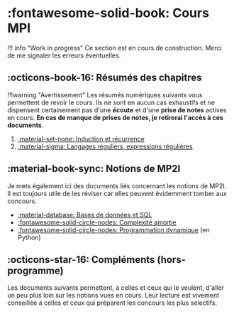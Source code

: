 # :fontawesome-solid-book: Cours MPI

!!! info "Work in progress"
    Ce section est en cours de construction. Merci de me signaler les erreurs éventuelles.

## :octicons-book-16: Résumés des chapitres

!!!warning "Avertissement"
    Les résumés numériques suivants vous permettent de revoir le cours. Ils ne sont en aucun cas exhaustifs et ne dispensent certainement pas d'une **écoute** et d'une **prise de notes** actives en cours. **En cas de manque de prises de notes, je retirerai l'accès à ces documents**.

1. [:material-set-none: Induction et récurrence](/general/induction)
2. [:material-sigma: Langages réguliers, expressions régulières](/langages/regexp)
<!--
3. [:fontawesome-solid-circle-nodes: Parcours de graphes et algorithme A:material-star:](/pdf/parcours_graphes.pdf)
    - [Parcours : illustrations](/pdf/parcours_exemples.pdf)
4. [:material-sigma: Automates finis](/langages/automates)
5. :fontawesome-solid-circle-nodes: Arbres couvrants de poids minimal
6. :material-sigma: Théorème de Kleene
7. [:material-gate-xor: Logique propositionnelle, logique des prédicats, déduction naturelle](/pdf/logique.pdf)
8. [:material-robot-outline: Apprentissage supervisé](/pdf/ia.pdf)
    - [Algorithme ID3 : le choixpeau magique](/pdf/id3.pdf)
    - [Arbres k-dimensionnels : illustrations](/pdf/kdtree.pdf)
9. [:fontawesome-solid-circle-nodes: Décidabilité et complexité](/pdf/decicomp.pdf)
10. [:material-sigma: Grammaires algébriques](/langages/grammaires)
11. [:fontawesome-solid-circle-nodes: Composantes fortement connexes](/algo/cfc)
12. [:fontawesome-solid-code-fork: Programmation concurrente](/algo/concur)
13. [:material-robot-outline: Apprentissage non supervisé](/pdf/ia.pdf)
14. [:fontawesome-solid-circle-nodes: Algorithmes probabilistes](/algo/proba)
15. [:fontawesome-solid-circle-nodes: Couplages dans les graphes](/graphes/couplages)
    - [Chemin augmentants, graphe résiduel : exemple](/pdf/couplage_exemple.pdf)
16. [:material-robot-outline: Jeux d'accessibilité](/pdf/ia.pdf)
-->

## :material-book-sync: Notions de MP2I

Je mets également ici des documents liés concernant les notions de MP2I. Il est toujours utile de les réviser car elles peuvent évidemment tomber aux concours.

- [:material-database: Bases de données et SQL](/pdf/bdd.pdf)
- [:fontawesome-solid-circle-nodes: Complexité amortie](/pdf/cplx_amortie.pdf)
- [:fontawesome-solid-circle-nodes: Programmation dynamique](/pdf/dynprog.pdf) (en Python)

## :octicons-star-16: Compléments (hors-programme)

Les documents suivants permettent, à celles et ceux qui le veulent, d'aller un peu plus loin sur les notions vues en cours. Leur lecture est vivement conseillée à celles et ceux qui préparent les concours les plus sélectifs.

<!--
- [:material-sigma: Théorème de Myhill-Nerode et applications](/pdf/myhill.pdf)
- [:material-sigma: Langages réguliers et reconnaissance par monoïde](/pdf/monoides.pdf)
- [:material-sigma: Lemme d'Arden et applications](/pdf/arden.pdf)
- [:material-sigma: Algorithme de McNaughton et Yamada](/pdf/mcnaughton_yamada.pdf)
- [:fontawesome-solid-circle-nodes: Machines de Turing](/pdf/turing.pdf)
- Algorithme CYK
- Analyseurs syntaxiques LL(1)
-->

<!--
## Checklist de révision pour les écrits

Ce document est une aide pour faire le point dans vos révisions.

- [Checklist de révision](/pdf/checklist.pdf)
-->
